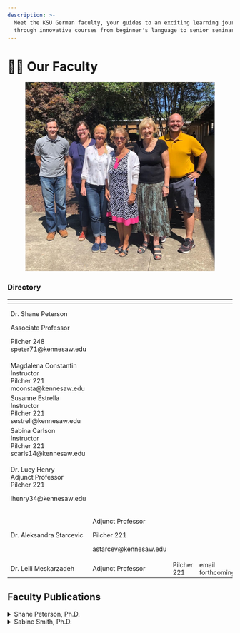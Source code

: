 ```yaml
---
description: >-
  Meet the KSU German faculty, your guides to an exciting learning journey
  through innovative courses from beginner's language to senior seminars!
---
```


# 🧑‍🏫 Our Faculty

<figure><img src="../.gitbook/assets/background2-h_k58zqs0n.jpg" alt=""><figcaption></figcaption></figure>

### Directory

<table data-view="cards"><thead><tr><th></th><th></th><th></th><th></th><th data-hidden data-card-cover data-type="files"></th></tr></thead><tbody><tr><td><p>Dr. Shane Peterson</p><p>Associate Professor </p><p>Pilcher 248 speter71@kennesaw.edu</p></td><td></td><td></td><td></td><td><a href="../.gitbook/assets/Shane_pfp.png">Shane_pfp.png</a></td></tr><tr><td>Magdalena Constantin<br>Instructor <br>Pilcher 221 mconsta@kennesaw.edu</td><td></td><td></td><td></td><td><a href="../.gitbook/assets/Magda_pfp.png">Magda_pfp.png</a></td></tr><tr><td>Susanne Estrella<br>Instructor<br>Pilcher 221<br>sestrell@kennesaw.edu</td><td></td><td></td><td></td><td><a href="../.gitbook/assets/Susanne_pfp.png">Susanne_pfp.png</a></td></tr><tr><td>Sabina Carlson <br>Instructor <br>Pilcher 221 scarls14@kennesaw.edu</td><td></td><td></td><td></td><td><a href="../.gitbook/assets/Sabina_pfp.png">Sabina_pfp.png</a></td></tr><tr><td><p>Dr. Lucy Henry<br>Adjunct Professor<br>Pilcher 221</p><p>lhenry34@kennesaw.edu</p></td><td></td><td></td><td></td><td><a href="../.gitbook/assets/henry-sq.png">henry-sq.png</a></td></tr><tr><td>Dr. Aleksandra Starcevic</td><td><p>Adjunct Professor</p><p>Pilcher 221</p><p>astarcev@kennesaw.edu</p></td><td></td><td></td><td><a href="../.gitbook/assets/starcevic-sq.png">starcevic-sq.png</a></td></tr><tr><td>Dr. Leili Meskarzadeh</td><td>Adjunct Professor</td><td>Pilcher 221</td><td>email forthcoming</td><td></td></tr></tbody></table>

## Faculty Publications

<details>

<summary>Shane Peterson, Ph.D.</summary>

#### Articles

Ergai, Awatef, Shane D. Peterson, Ginny Zhan, and Sabine Smith. “Advancing Intercultural\
Communication Skills in Diverse Teams:  An Intervention Program for Project-Based Engineering Courses.” _Journal of Higher Education Theory and Practice_ 23.10 (2023): 120-136.

Peterson, Shane D. “The Contested Status of Illustrated Literature (1860-1890).” _Colloquia Germanica_ 49.2-3 (2016 \[2018]): 259-82.

Peterson, Shane D. “Projection Spaces: Manifestations of the Alpine in the Reception of the Austrian _Heimatfilm Echo der Berge_ (1954) and of the Vienna Flak Towers.” _Austrian Studies_ 18 (2010): 124-40.

#### Book Chapters

Peterson, Shane D. “Illustrated Editions of Novels as Marketing Strategy: The Case of Wilhelm Raabe.” _Market Strategies and German Literature in the Long Nineteenth Century_, eds. Vance Byrd & Ervin Malakaj. De Gruyter, 2020. 269-305.

Peterson, Shane D. “Intranational Migration – The Search for Postwar Austrian _Heimat_ in « Echo der Berge »(1954).” _Imaginäre Topographien: Migration und Verortung_, eds. Klaus Müller-Richter and Ramona Uritescu-Lombard. Bielefeld: Transcript, 2007. 127-42.

#### Refereed Conference Proceedings

Ergai, Awatef, Shane D. Peterson, Ginny Zhan, and Sabine Smith. [“Improving Communication Skills in Global Engineers: Adapting the UNESCO Story Circles Method in an Undergraduate Engineering Course.”](https://peer.asee.org/40608) American Society for Engineering Education. _2022 Annual Conference & Exposition_.&#x20;

#### Textbooks

Peterson, Shane D., Sabine Smith, Dylan Goldblatt, and Susanne Estrella. [“der und mehr”:](https://alg.manifoldapp.org/projects/der-und-mehr) An Online, Open-Source German Language Textbook.

#### Undergraduate Research Mentorship

Faculty Mentor, First-Year Scholars Program, “Measuring German Vocabulary Learning,” 2020-21.

</details>

<details>

<summary>Sabine Smith, Ph.D.</summary>

#### Monographs

* Peterson, Shane, Sabine H. Smith, Dylan Goldblatt, Susanne Estrella. _Der und mehr._ Open Textbooks, ALG, 2020. Available via [https://alg.manifoldapp.org/projects/der-und-mehr](https://nam04.safelinks.protection.outlook.com/?url=https%3A%2F%2Falg.manifoldapp.org%2Fprojects%2Fder-und-mehr\&data=05%7C01%7Cngoldbla%40kennesaw.edu%7Cda27d8d04078490416e808dba1ba73c8%7C45f26ee5f134439ebc93e6c7e33d61c2%7C1%7C0%7C638281594400850457%7CUnknown%7CTWFpbGZsb3d8eyJWIjoiMC4wLjAwMDAiLCJQIjoiV2luMzIiLCJBTiI6Ik1haWwiLCJXVCI6Mn0%3D%7C3000%7C%7C%7C\&sdata=srHp9v2FA%2BQaIvBUVsmSjJUTzJ1SgddYotCgUaTSI%2Fw%3D\&reserved=0)&#x20;
* Ehland, Christoph, Sabine H. Smith, eds. _KSU UPB Maymester 2016: Georgia with the Germans._ Paderborn: np, 2017. Available in print and via [https://uni-paderborn.sciebo.de/index.php/s/wOpITMLOF3aCPsA](https://nam04.safelinks.protection.outlook.com/?url=https%3A%2F%2Funi-paderborn.sciebo.de%2Findex.php%2Fs%2FwOpITMLOF3aCPsA\&data=05%7C01%7Cngoldbla%40kennesaw.edu%7Cda27d8d04078490416e808dba1ba73c8%7C45f26ee5f134439ebc93e6c7e33d61c2%7C1%7C0%7C638281594400850457%7CUnknown%7CTWFpbGZsb3d8eyJWIjoiMC4wLjAwMDAiLCJQIjoiV2luMzIiLCJBTiI6Ik1haWwiLCJXVCI6Mn0%3D%7C3000%7C%7C%7C\&sdata=aR6d%2FCIy2wV0df4aAC%2B%2FKNhHvajtXg2xs56kj7uABrI%3D\&reserved=0)&#x20;
* Robbins, Sarah, Sabine H. Smith, and Federica Santini, eds. _Bridging Cultures: International Women Faculty Transforming the US Academy._ Lanham, MD: University Press of America, 2011.&#x20;
* Smith, Sabine H. _Sexual Violence in German Culture: Rereading and Rewriting the Tradition._ Studien zum Theater, Film, Fernsehen 26. Frankfurt: Peter Lang, 1998.&#x20;

#### Book chapters: &#x20;

* Levintova, Ekaterina, Sabine H. Smith, Iris Berdrow, Laura Boudon, Dan Paracka, and Paul Worley. “Have Interest, Will NOT Travel: Multi-Institutional Study of the Reasons Why Students Opt Out of Study Abroad,” in: Namaste, Nina & Amanda Sturgill, eds. _Mind The Gap: Integrating Global Learning at Home and Abroad_ (Stylus, 2020).&#x20;
* Berdrow, Iris, Rebecca Cruise, Ekaterina Levintova, Sabine H. Smith, Laura Boudon, Dan Paracka, and Paul Worley. “Exploring Patterns of Student Global Learning Choices: A Multi-Institutional Analysis,” in: Namaste, Nina & Amanda Sturgill, eds. _Mind The Gap: Integrating Global Learning at Home and Abroad_ (Stylus, 2020).&#x20;
* Smith, Sabine H. “The Urban Residential Balcony as Interstitial Site.” _Resistance and the City._ Ed. Christoph Ehland and Pascal Fischer; (= Spatial Practices series). Amsterdam/Leiden: Rodopi/Brill,  2018, 168-184.&#x20;
* Smith, Sabine H. “Staking the Ground for the ‘Third Place’: Fostering Intercultural Competence in Foreign Language Students at an American University.” _Intercultural Encounters in Education, vol.2_ Ed. Ulla Kriebernegg, Roberta Maierhofer and Hermine Penz. Vienna: LIT Verlag, 2014, 9-27.&#x20;
* Smith, Sabine H. “Perfectly Ambivalent: How German Am I?” _Bridging Cultures: International Women Faculty Transforming the US Academy._ Ed. Sarah Robbins, Sabine H. Smith, and Federica Santini. Lanham, MD: University Press of America, 2011, 40-60. (Reprinted in _Journal of Transnational American Studies_, 4(1) (2012), 11-31. Available [http://escholarship.org/uc/item/5bx354k1#page-1](https://nam04.safelinks.protection.outlook.com/?url=http%3A%2F%2Fescholarship.org%2Fuc%2Fitem%2F5bx354k1%23page-1\&data=05%7C01%7Cngoldbla%40kennesaw.edu%7Cda27d8d04078490416e808dba1ba73c8%7C45f26ee5f134439ebc93e6c7e33d61c2%7C1%7C0%7C638281594400850457%7CUnknown%7CTWFpbGZsb3d8eyJWIjoiMC4wLjAwMDAiLCJQIjoiV2luMzIiLCJBTiI6Ik1haWwiLCJXVCI6Mn0%3D%7C3000%7C%7C%7C\&sdata=HXU%2B7w4xPNDaeZsnH%2BXkv977n3UYhXMEiTk6wTpoBTY%3D\&reserved=0)).&#x20;
* Santini, Federica, Sabine H. Smith, and Sarah Robbins. “Introduction.” _Bridging Cultures: International Women Faculty Transforming the US Academy._ Ed. Sarah Robbins, Sabine H. Smith, and Federica Santini. Lanham, MD: University Press of America, 2011, xxi-xlii. (Reprinted in _Journal of Transnational American Studies_, 4(1) (2012), 1-10. Available [http://escholarship.org/uc/item/5bx354k1#page-1](https://nam04.safelinks.protection.outlook.com/?url=http%3A%2F%2Fescholarship.org%2Fuc%2Fitem%2F5bx354k1%23page-1\&data=05%7C01%7Cngoldbla%40kennesaw.edu%7Cda27d8d04078490416e808dba1ba73c8%7C45f26ee5f134439ebc93e6c7e33d61c2%7C1%7C0%7C638281594400850457%7CUnknown%7CTWFpbGZsb3d8eyJWIjoiMC4wLjAwMDAiLCJQIjoiV2luMzIiLCJBTiI6Ik1haWwiLCJXVCI6Mn0%3D%7C3000%7C%7C%7C\&sdata=HXU%2B7w4xPNDaeZsnH%2BXkv977n3UYhXMEiTk6wTpoBTY%3D\&reserved=0) )&#x20;
* Howard, Lori, Sarah R. Robbins, Sabine H. Smith, and _Bridging Cultures_ writers. “Epilogue: Synthesizing Stories and Making Connections.” _Bridging Cultures: International Women Faculty Transforming the US Academy._ Ed. Sarah Robbins, Sabine H. Smith, and Federica Santini Lanham, MD: University Press of America, 2011, 157-173.&#x20;
* Santini, Federica, and Sabine H. Smith. “Questions: Reflection, Discussion and Cultural Change.” _Bridging Cultures: International Women Faculty Transforming the US Academy._ Ed. Sarah Robbins, Sabine H. Smith, and Federica Santini. Lanham, MD: University Press of America, 2011, 174-177.&#x20;
* Smith, Sabine H. “’I would have hoped for a different discussion…’: An Interview with Helke Sander.” _Triangulated Visions: Women in Recent German Cinema._ Ed. Ingeborg Major O’Sickey and Ingeborg von Zadow. New York: SUNY P, 1998.&#x20;

#### Articles (peer reviewed/refereed): &#x20;

* Ergai, Awatef, Shane Peterson, Sabine H. Smith, Ginny Zhan, ”Advancing Intercultural Communication Skills in Diverse Teams: An Intervention Program for Project-Based Engineering Courses.“ _Journal of Higher Education Theory and Practice_ 23:10 (2023).120 – 136.&#x20;
* Ergai, Awatef, Shane Peterson, Ginny Zhan, Sabine H. Smith, „Improving Communication Skills in Global Engineers: Adapting the UNESCO Story Circles Method in an Undergraduate Engineering Course,” _2022 ASEE Annual Conference & Exposition, Minneapolis, MN, 2022._&#x41;merican Society for Engineering Education (ASEE), 1-18. [https://peer.asee.org/40608](https://nam04.safelinks.protection.outlook.com/?url=https%3A%2F%2Fpeer.asee.org%2F40608\&data=05%7C01%7Cngoldbla%40kennesaw.edu%7Cda27d8d04078490416e808dba1ba73c8%7C45f26ee5f134439ebc93e6c7e33d61c2%7C1%7C0%7C638281594400850457%7CUnknown%7CTWFpbGZsb3d8eyJWIjoiMC4wLjAwMDAiLCJQIjoiV2luMzIiLCJBTiI6Ik1haWwiLCJXVCI6Mn0%3D%7C3000%7C%7C%7C\&sdata=oDll0w9bjiTseTs5etcvNRSh1247GVn1xTau5iVgrSM%3D\&reserved=0).[Available here](https://nam04.safelinks.protection.outlook.com/?url=https%3A%2F%2Fpeer.asee.org%2Fimproving-communication-skills-in-global-engineers-adapting-the-unesco-story-circles-method-in-undergraduate-engineering-programs\&data=05%7C01%7Cngoldbla%40kennesaw.edu%7Cda27d8d04078490416e808dba1ba73c8%7C45f26ee5f134439ebc93e6c7e33d61c2%7C1%7C0%7C638281594401006683%7CUnknown%7CTWFpbGZsb3d8eyJWIjoiMC4wLjAwMDAiLCJQIjoiV2luMzIiLCJBTiI6Ik1haWwiLCJXVCI6Mn0%3D%7C3000%7C%7C%7C\&sdata=PR2XTMtD1bg34LjhR8jsrcshufKOKJ0EGDq6qTNIdao%3D\&reserved=0).&#x20;
* GuramatunhuCooper, Nyasha M., Darlene Xiomara Rodriguez, Uttam Kokil, Sabine H. Smith, “Cross-Cultural Contexts of Teaching and Learning: Experiences of International Faculty at a Southeastern University in the United States,” _Currents in Teaching and Learnin&#x67;_&#x31;4:1 (September 2022). 55-69. [Available here](https://nam04.safelinks.protection.outlook.com/?url=https%3A%2F%2Fwebcdn.worcester.edu%2Fcurrents-in-teaching-and-learning%2Fwp-content%2Fuploads%2Fsites%2F65%2F2022%2F09%2FCurrents-14-01-GuramatunhuCooper-Xiomara-Rodriguez-Kokil-Smith-Cross-Cultural-Contexts-of-Teaching-and-Learning-Experiences-of-International-Faculty.pdf\&data=05%7C01%7Cngoldbla%40kennesaw.edu%7Cda27d8d04078490416e808dba1ba73c8%7C45f26ee5f134439ebc93e6c7e33d61c2%7C1%7C0%7C638281594401006683%7CUnknown%7CTWFpbGZsb3d8eyJWIjoiMC4wLjAwMDAiLCJQIjoiV2luMzIiLCJBTiI6Ik1haWwiLCJXVCI6Mn0%3D%7C3000%7C%7C%7C\&sdata=Xn4xq3edk%2FlEHzTxkt7pVLiQ%2FOthhUIwatSins%2BXUAI%3D\&reserved=0).&#x20;
* Smith, Sabine H., and Daniel J. Paracka. “Global learning is shared learning: Interdisciplinary intercultural competence at a comprehensive regional university” International Journal for Intercultural Relations 63:1 (2018), 17-26. Smith, Sabine H., “Investigating Products, Practices, and Perspectives in a Simulated Moving Abroad Project.” Garrett-Rucks, Paula and Alvino Fantini, eds. Dimension 2016 Special Issue: Focus on Intercultural Competence (2016). 169-194. Available at https://www.academia.edu/26575642/Dimension\_2016\_Special\_Issue\_Focus\_on\_Intercultural\_Competence
* Terantino, Joseph, Claudia Stura, Sabine H. Smith, and Jeannette Boettcher. “Die Integration von interkultureller Kommunikationskompetenz in das Curriculum eines Institutes für Fremdsprachen: Eine explorative Fallstudie” \[Integrating Intercultural Communicative Competence Into the Curriculum of a Department of Foreign Languages: An Exploratory Case Study] Intercultural Journal: Online Zeitschrift für Interkulturelle Studien 12:21 (2013). 59-70. Available at http://www.ssoar.info/ssoar/handle/document/45416.
* Smith, Sabine H., and Miriam Bley. „Streets in the Sky: The Balconies of Lima and the Road to Intercultural Competence.“ _The Journal of Global Initiatives_ 7:2 (2012). 143-166.&#x20;
* Hoyt, Kristin, and Sabine H. Smith. “Keeping Them In While Getting Them Out” _FLAG Journal_ 1:1 (Fall 2009). 15-22. &#x20;
* Hunt, Hugh, Catherine Lewis, and Smith, Sabine H. “Following in Anne Frank’s Footsteps: An Interdisciplinary Study Abroad Program.” _The International Journal of the Humanities_ 5:9 (Fall 2007). 61-68. &#x20;

#### Online teaching modules, research-based

* Contributor of online module “Embracing the Monkey Wrench: Preparing for the OPI” to Webinar by DFL Faculty Learning Community “High Leverage Teaching Practice” Available at  [https://mediaspace.kennesaw.edu/media/Webinar+1+Power+Point+Interpersonal+Task\_FinalPrez/1\_uh38bf81](https://mediaspace.kennesaw.edu/media/Webinar+1+Power+Point+Interpersonal+Task_FinalPrez/1_uh38bf81) (5/18). &#x20;
* Contributor of online module “Exploring Your Worldview and the Importance of Self-Assessment” (pre-departure section) for KSU Campus Internationalization Prize: Online Intercultural Education and Training for Study Abroad Engagement,” for Co-PIs Drs. Wade-Berg, Slinger-Friedman, Robinson-Dooley, and Coffey, sponsored by the KSU Institute of Global Initiatives (6/16).&#x20;
* Contributor of online module “Cultural Simulation “It’s Peanuts!” [http://dga.kennesaw.edu/sig/itaic.php](https://nam04.safelinks.protection.outlook.com/?url=http%3A%2F%2Fdga.kennesaw.edu%2Fsig%2Fitaic.php\&data=05%7C01%7Cngoldbla%40kennesaw.edu%7Cda27d8d04078490416e808dba1ba73c8%7C45f26ee5f134439ebc93e6c7e33d61c2%7C1%7C0%7C638281594401006683%7CUnknown%7CTWFpbGZsb3d8eyJWIjoiMC4wLjAwMDAiLCJQIjoiV2luMzIiLCJBTiI6Ik1haWwiLCJXVCI6Mn0%3D%7C3000%7C%7C%7C\&sdata=ow3ONLOQIuUakKZkkUWsAdIABvKVt6NQDaQuiEJ1xrw%3D\&reserved=0) for KSU Campus Internationalization Prize: “Campus Internationalization Prize: Interdisciplinary Teaching and Assessment of Intercultural Competence,” for Co-PIs Drs. Smith, Paracka and Terantino, sponsored by the KSU Institute of Global Initiatives (6/15).&#x20;

#### Performances, exhibits, and installations&#x20;

* Coordinator of translation project (English-German) of KSU MHHE exhibit [Voices from the Great War,](https://nam04.safelinks.protection.outlook.com/?url=https%3A%2F%2Fhistorymuseum.kennesaw.edu%2Fexhibitions%2Ftraveling%2Fgreat-war.php\&data=05%7C01%7Cngoldbla%40kennesaw.edu%7Cda27d8d04078490416e808dba1ba73c8%7C45f26ee5f134439ebc93e6c7e33d61c2%7C1%7C0%7C638281594401006683%7CUnknown%7CTWFpbGZsb3d8eyJWIjoiMC4wLjAwMDAiLCJQIjoiV2luMzIiLCJBTiI6Ik1haWwiLCJXVCI6Mn0%3D%7C3000%7C%7C%7C\&sdata=A%2BvtdMKHzIm%2BkI6zUcZuUk4OGRfDtww%2FM2fm4t8UNEw%3D\&reserved=0) _with undergraduate students in GRMN 3200 (Spring 20232), KSU. Forthcoming._&#x20;
* Coordinator of translation project (English-German) of KSU MHHE exhibit [Enduring Tension: (En)countering Antisemitism in Every Age](https://nam04.safelinks.protection.outlook.com/?url=https%3A%2F%2Fhistorymuseum.kennesaw.edu%2Fexhibitions%2Ftraveling%2Fenduring-tension.php\&data=05%7C01%7Cngoldbla%40kennesaw.edu%7Cda27d8d04078490416e808dba1ba73c8%7C45f26ee5f134439ebc93e6c7e33d61c2%7C1%7C0%7C638281594401006683%7CUnknown%7CTWFpbGZsb3d8eyJWIjoiMC4wLjAwMDAiLCJQIjoiV2luMzIiLCJBTiI6Ik1haWwiLCJXVCI6Mn0%3D%7C3000%7C%7C%7C\&sdata=xVoYkOl68EaeCOuY6WwnqTdCx3ZHNeLVhjg046dDEkw%3D\&reserved=0), with undergraduate students in GRMN 3200 (Spring 2022), KSU. Available at [https://meethistory.kennesaw.edu/items/show/90](https://nam04.safelinks.protection.outlook.com/?url=https%3A%2F%2Fmeethistory.kennesaw.edu%2Fitems%2Fshow%2F90\&data=05%7C01%7Cngoldbla%40kennesaw.edu%7Cda27d8d04078490416e808dba1ba73c8%7C45f26ee5f134439ebc93e6c7e33d61c2%7C1%7C0%7C638281594401006683%7CUnknown%7CTWFpbGZsb3d8eyJWIjoiMC4wLjAwMDAiLCJQIjoiV2luMzIiLCJBTiI6Ik1haWwiLCJXVCI6Mn0%3D%7C3000%7C%7C%7C\&sdata=50ouzlldM%2F%2FeRvvS%2Bd%2FeDJMPUKOLqihEHxRqH60bI0E%3D\&reserved=0) (5/22).&#x20;
* Co-Curator of bi-lingual exhibit „Remembering Ravensbrück: Women and the Holocaust,“ co-presented w/ Dr. Jennifer Dickey and undergraduate students in HIST 4426 and GRMN 3305, KSU (5/12).&#x20;
* Co-Curator of bi-lingual exhibit „_Karikatur_ of Power:World War II Through Political Cartoons,“ co-presented w/ Dr. Catherine Lewis and undergraduate students in HIST 4428 and GRMN 3305, KSU (3/09).&#x20;

</details>
